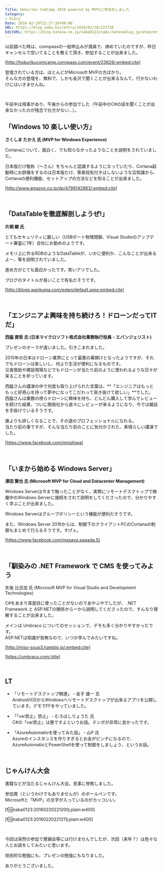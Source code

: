 ```yaml
---
Title: Hokuriku ComCamp 2016 powered by MVPsに参加をしました
Category:
- Diary
Date: 2016-02-20T22:27:28+09:00
URL: https://blog.naba.biz/entry/2016/02/20/222728
EditURL: https://blog.hatena.ne.jp/naba0123/naba.hatenablog.jp/atom/entry/10328537792364127472
---
```


以前調べた時は、connpassの一般申込みが満員で、諦めていたのですが、昨日キャンセルで空いてることを教えて頂き、参加することが出来ました。

[http://hokurikucomcamp.connpass.com/event/23628/:embed:cite]

登壇されている方は、ほとんどがMicrosoft MVPの方ばかり。  
そんな方の登壇を、無料で、しかも金沢で聞くことが出来るなんて、行かないわけにはいきませんね。

<br>

<!-- more -->

午前中は用事があり、午後からの参加でした（午前中のC#の話を聞くことが出来なかったのが残念で仕方がない…）。

## 「Windows 10 楽しい使い方」
**さくしま たかえ 氏 (MVP for Windows Experience)**

Cortanaについて、面白く、でも知らなかったようなことを説明をされていました。

日本版だけ敬称（～さん）をちゃんと認識するようになっていたり、Cortana起動時にお辞儀をするのは日本版だけ、等普段気付きはしないような豆知識から、Cortanaの便利機能、セットアップの方法などを知ることが出来ました。

[http://www.amazon.co.jp/dp/4798142883/:embed:cite]

<br>

## 「DataTableを徹底解剖しようぜ!」
**片桐 継 氏**

とてもセキュリティに厳しい（USBポート物理閉鎖、Visual Studioのアップデート審査に1年）会社にお勤めのようです。

メモリ上に作るRDBのようなDataTableが、いかに便利か、こんなことが出来るよー、等を説明されていました。

進め方がとても面白かったです。笑いアリでした。

ブログのタイトルが長いことで有名だそうです。

[http://blogs.wankuma.com/esten/default.aspx:embed:cite]

<br>

## 「エンジニアよ興味を持ち続けろ！ドローンだってITだ」
**西脇 資哲 氏 (日本マイクロソフト株式会社業務執行役員・エバンジェリスト)**

プレゼンのオーラが違いました。引きこまれました。

2015年の日本はドローン業界にとって最悪の幕開けとなったようですが、それでもドローンは楽しいし、何より生活が便利になるものです。  
災害救助や建設現場などでもドローンが当たり前のように使われるような日々が来ることを祈っています。

西脇さんの講演の中で何度も取り上げられた言葉は、**「エンジニアはもっともっと好奇心を持って夢中になってこだわって突き抜けて欲しい」**でした。  
西脇さんは業務の傍らドローンに興味を持ち、どんどん購入して学んでレビューを続けた結果、ついに開発社から直々にレビューが来るようになり、今では雑誌を手掛けているそうです。

誰よりも詳しくなることで、その道のプロフェッショナルになれる。  
当たり前の事ですが、そんな当たり前のことに気付かされた、素晴らしい講演でした。

[https://www.facebook.com/mnishiwa]

<br>

## 「いまから始める Windows Server」 
**澤田 賢也 氏 (Microsoft MVP for Cloud and Datacenter Management)**

Windows Serverは今まで触ったことがなく、実際にリモートデスクトップで稼働中のWindows Serverに接続をされて説明をしてくださったので、分かりやすく学ぶことが出来ました。

Windows Serverはグループポリシーという機能が便利だそうです。

また、Windows Server 2016からは、制御下のクライアントPCのCortanaの制御もまとめて行えるそうです。すげぇ。

[https://www.facebook.com/masaya.sawada.5]

<br>

## 「馴染みの .NET Framework で CMS を使ってみよう
矢後 比呂加 氏 (Microsoft MVP for Visual Studio and Development Technologies)

C#をあまり真面目に使ったことがないのであやふやでしたが、 .NET Framework と ASP.NETの関係から一から説明してくださったので、すんなり理解することが出来ました。

メインは Umbraco についてのセッションで、デモも多く分かりやすかったです。  
ASP.NETは知識が皆無なので、いつか学んでみたいですね。

[http://miso-soup3.hateblo.jp/:embed:cite]

[https://umbraco.com/:title]

<br>

## LT

* 「リモートデスクトップ関連」 - 金子 雄一 氏  
Android/iOSからWindowsへリモートデスクトップが出来るアプリを公開しています。デモでFFをやっていました。

* 「「var禁止」禁止」 - むろほしりょうた 氏  
C#の「var禁止」は悪ですよというお話。テンポが非常に良かったです。

* 「AzureAutomatioを使ってみた話」 - 山P 氏  
Azureのインスタンスを作りすぎるとお金がピンチになるので、AzureAutomatioとPowerShellを使って制御をしましょう、というお話。

<br>

## じゃんけん大会

書籍などが当たるじゃんけん大会。見事に惨敗しました。

参加賞（というわけでもありませんが）のボールペンです。  
Microsoftと「MVP」の文字が入っているのがカッコいい。

[f:id:naba0123:20160220221200j:plain:w400]

[f:id:naba0123:20160220221211j:plain:w400]

<br>

今回は突然の参加で懇親会等には行けませんでしたが、次回（来年？）は色々な人とお話をしてみたいと思います。

技術的な勉強にも、プレゼンの勉強にもなりました。

ありがとうございました。

<br>

